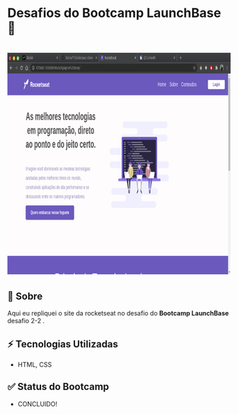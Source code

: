 # Desafios do Bootcamp LaunchBase :rocket:


<h1 align=center>
<img src="./assets/screen.png" width= 800px height=500px>
</h1>

## 📜 Sobre
Aqui eu repliquei o site da rocketseat no desafio do **Bootcamp LaunchBase** desafio 2-2 .



## ⚡  Tecnologias Utilizadas 
- HTML, CSS

## ✅  Status do Bootcamp
- CONCLUIDO!

